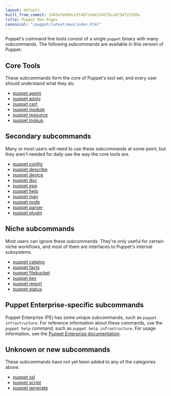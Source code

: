 ```yaml
---
layout: default
built_from_commit: 2445e3a9d9ce2f4072ade234575ca8f34f22550a
title: Puppet Man Pages
canonical: "/puppet/latest/man/index.html"
---
```




Puppet's command line tools consist of a single `puppet` binary with many subcommands. The following subcommands are available in this version of Puppet:

Core Tools
-----

These subcommands form the core of Puppet's tool set, and every user should understand what they do.

- [puppet agent](./agent.html)
- [puppet apply](./apply.html)
- [puppet cert](./cert.html)
- [puppet module](./module.html)
- [puppet resource](./resource.html)
- [puppet lookup](./lookup.html)


Secondary subcommands
-----

Many or most users will need to use these subcommands at some point, but they aren't needed for daily use the way the core tools are.

- [puppet config](./config.html)
- [puppet describe](./describe.html)
- [puppet device](./device.html)
- [puppet doc](./doc.html)
- [puppet epp](./epp.html)
- [puppet help](./help.html)
- [puppet man](./man.html)
- [puppet node](./node.html)
- [puppet parser](./parser.html)
- [puppet plugin](./plugin.html)


Niche subcommands
-----

Most users can ignore these subcommands. They're only useful for certain niche workflows, and most of them are interfaces to Puppet's internal subsystems.

- [puppet catalog](./catalog.html)
- [puppet facts](./facts.html)
- [puppet filebucket](./filebucket.html)
- [puppet key](./key.html)
- [puppet report](./report.html)
- [puppet status](./status.html)


## Puppet Enterprise-specific subcommands

Puppet Enterprise (PE) has some unique subcommands, such as `puppet infrastructure`. For reference information about these commands, use the `puppet help` command, such as `puppet help infrastructure`. For usage information, see the [Puppet Enterprise documentation](https://puppet.com/docs/pe/).

Unknown or new subcommands
-----

These subcommands have not yet been added to any of the categories above.

- [puppet ssl](./ssl.html)
- [puppet script](./script.html)
- [puppet generate](./generate.html)

